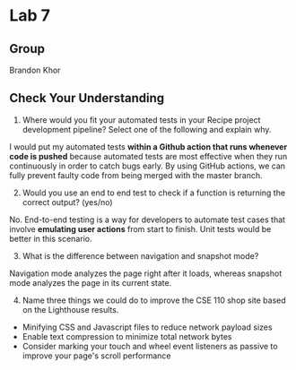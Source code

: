 # Lab 7

## Group

Brandon Khor

## Check Your Understanding

1) Where would you fit your automated tests in your Recipe project development pipeline? Select one of the following and explain why.

I would put my automated tests **within a Github action that runs whenever code is pushed** because automated tests are most effective when they run continuously in order to catch bugs early. By using GitHub actions, we can fully prevent faulty code from being merged with the master branch.

2) Would you use an end to end test to check if a function is returning the correct output? (yes/no)

No. End-to-end testing is a way for developers to automate test cases that involve **emulating user actions** from start to finish. Unit tests would be better in this scenario.

3) What is the difference between navigation and snapshot mode?
   
 Navigation mode analyzes the page right after it loads, whereas snapshot mode analyzes the page in its current state.
   
4) Name three things we could do to improve the CSE 110 shop site based on the Lighthouse results.

* Minifying CSS and Javascript files to reduce network payload sizes
* Enable text compression to minimize total network bytes
* Consider marking your touch and wheel event listeners as passive to improve your page's scroll performance






